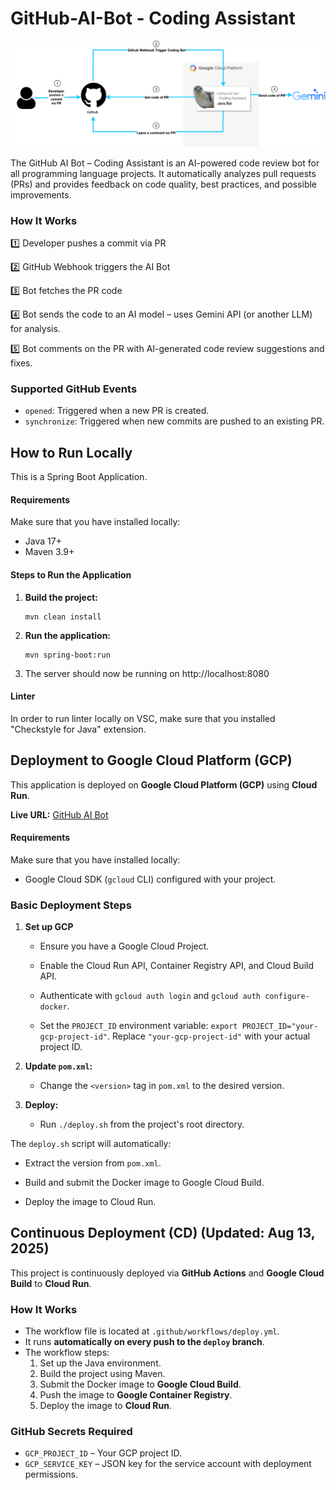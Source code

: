 # GitHub-AI-Bot - Coding Assistant
![GitHub AI Bot - Coding Assistant](images/github-ai-bot.png)

The GitHub AI Bot – Coding Assistant is an AI-powered code review bot for all programming language projects. It automatically analyzes pull requests (PRs) and provides feedback on code quality, best practices, and possible improvements.

### How It Works

1️⃣ Developer pushes a commit via PR

2️⃣ GitHub Webhook triggers the AI Bot

3️⃣ Bot fetches the PR code

4️⃣ Bot sends the code to an AI model – uses Gemini API (or another LLM) for analysis.

5️⃣ Bot comments on the PR with AI-generated code review suggestions and fixes.

### Supported GitHub Events

- `opened`: Triggered when a new PR is created.
- `synchronize`: Triggered when new commits are pushed to an existing PR.

## How to Run Locally

This is a Spring Boot Application.

#### Requirements

Make sure that you have installed locally:
- Java 17+
- Maven 3.9+

#### Steps to Run the Application

1. **Build the project:**
    ```
    mvn clean install
    ```
2. **Run the application:**
    ```
    mvn spring-boot:run
    ```
3. The server should now be running on http://localhost:8080

#### Linter

In order to run linter locally on VSC, make sure that you installed "Checkstyle for Java" extension.

## Deployment to Google Cloud Platform (GCP)

This application is deployed on **Google Cloud Platform (GCP)** using **Cloud Run**.

**Live URL:** [GitHub AI Bot](https://github-ai-bot-658818439028.europe-west1.run.app)

#### Requirements

Make sure that you have installed locally:
- Google Cloud SDK (`gcloud` CLI) configured with your project.

### Basic Deployment Steps

1.  **Set up GCP**
    * Ensure you have a Google Cloud Project.

    * Enable the Cloud Run API, Container Registry API, and Cloud Build API.

    * Authenticate with `gcloud auth login` and `gcloud auth configure-docker`.

    * Set the `PROJECT_ID` environment variable: `export PROJECT_ID="your-gcp-project-id"`. Replace `"your-gcp-project-id"` with your actual project ID.

2.  **Update `pom.xml`:**
    * Change the `<version>` tag in `pom.xml` to the desired version.

3.  **Deploy:**
    * Run `./deploy.sh` from the project's root directory.

The `deploy.sh` script will automatically:

-  Extract the version from `pom.xml`.

-  Build and submit the Docker image to Google Cloud Build.

-  Deploy the image to Cloud Run.

## Continuous Deployment (CD) (Updated: Aug 13, 2025)

This project is continuously deployed via **GitHub Actions** and **Google Cloud Build** to **Cloud Run**.

### How It Works

- The workflow file is located at `.github/workflows/deploy.yml`.
- It runs **automatically on every push to the `deploy` branch**.
- The workflow steps:
  1. Set up the Java environment.
  2. Build the project using Maven.
  3. Submit the Docker image to **Google Cloud Build**.
  4. Push the image to **Google Container Registry**.
  5. Deploy the image to **Cloud Run**.

### GitHub Secrets Required

- `GCP_PROJECT_ID` – Your GCP project ID.
- `GCP_SERVICE_KEY` – JSON key for the service account with deployment permissions.
